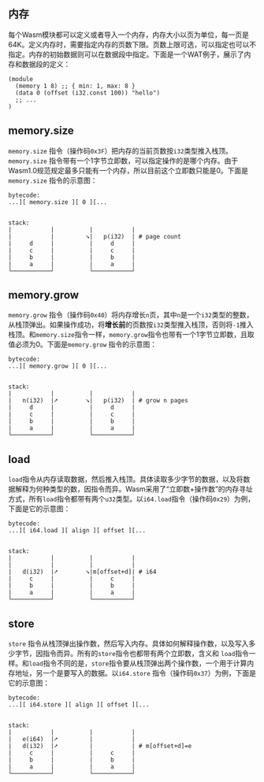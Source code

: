 ## 内存
每个Wasm模块都可以定义或者导入一个内存，内存大小以页为单位，每一页是64K。定义内存时，需要指定内存的页数下限。页数上限可选，可以指定也可以不指定。内存的初始数据则可以在数据段中指定。下面是一个WAT例子，展示了内存和数据段的定义：


```
(module
  (memory 1 8) ;; { min: 1, max: 8 }
  (data 0 (offset (i32.const 100)) "hello")
  ;; ...
)
```






## memory.size


`memory.size` 指令（操作码`0x3F`）把内存的当前页数按`i32`类型推入栈顶。`memory.size` 指令带有一个1字节立即数，可以指定操作的是哪个内存。由于Wasm1.0规范规定最多只能有一个内存，所以目前这个立即数只能是0。下面是`memory.size` 指令的示意图：
```
bytecode:
...][ memory.size ][ 0 ][...


stack:
|           |          |           | 
|           |         ➘|   p(i32)  | # page count
|     d     |          |     d     |
|     c     |          |     c     | 
|     b     |          |     b     |  
|     a     |          |     a     | 
└───────────┘          └───────────┘
```






## memory.grow


`memory.grow` 指令（操作码`0x40`）将内存增长`n`页，其中`n`是一个`i32`类型的整数，从栈顶弹出。如果操作成功，将**增长前**的页数按`i32`类型推入栈顶，否则将`-1`推入栈顶。和`memory.size`指令一样，`memory.grow`指令也带有一个1字节立即数，且取值必须为0。下面是`memory.grow` 指令的示意图：


```
bytecode:
...][ memory.grow ][ 0 ][...


stack:
|           |          |           | 
|   n(i32)  |➚        ➘|   p(i32)  | # grow n pages
|     d     |          |     d     |
|     c     |          |     c     | 
|     b     |          |     b     |  
|     a     |          |     a     | 
└───────────┘          └───────────┘
```




## load


`load`指令从内存读取数据，然后推入栈顶。具体读取多少字节的数据，以及将数据解释为何种类型的数，因指令而异。Wasm采用了“立即数+操作数”的内存寻址方式，所有`load`指令都带有两个`u32`类型。以`i64.load`指令（操作码`0x29`）为例，下面是它的示意图：
```
bytecode:
...][ i64.load ][ align ][ offset ][...


stack:
|           |          |           | 
|           |          |           | 
|   d(i32)  |➚        ➘|m[offset+d]| # i64
|     c     |          |     c     | 
|     b     |          |     b     |  
|     a     |          |     a     | 
└───────────┘          └───────────┘
```






## store


`store` 指令从栈顶弹出操作数，然后写入内存。具体如何解释操作数，以及写入多少字节，因指令而异。所有的`store`指令也都带有两个立即数，含义和 `load`指令一样。和`load`指令不同的是，`store`指令要从栈顶弹出两个操作数，一个用于计算内存地址，另一个是要写入的数据。以`i64.store` 指令（操作码`0x37`）为例，下面是它的示意图：
```
bytecode:
...][ i64.store ][ align ][ offset ][...


stack:
|           |          |           | 
|   e(i64)  |➚         |           | 
|   d(i32)  |➚         |           | # m[offset+d]=e
|     c     |          |     c     | 
|     b     |          |     b     |  
|     a     |          |     a     | 
└───────────┘          └───────────┘
```

